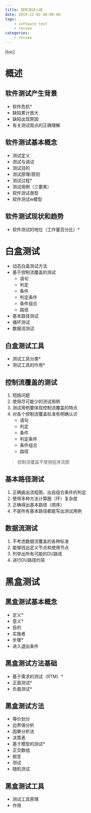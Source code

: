 ```yaml
---
title: 软件测试小结
date: 2019-12-02 00:00:00
tags:
    - software test
    - review
categories:
    - review
---
```

[toc]
# 概述
## 软件测试产生背景
  * 软件危机*
  * 缺陷累计放大
  * 缺陷出现原因
  * 有关测试观点的正确理解
## 软件测试基本概念
  * 测试定义
  * 测试与调试
  * 测试目的
  * 测试原理/原则
  * 测试过程*
  * 测试用例（三要素）
  * 软件测试类型
  * 软件测试w模型
## 软件测试现状和趋势
  * 软件测试的地位（工作量百分比）*
# 白盒测试
  * 动态白盒测试方法
  * 基于控制流覆盖的测试
    * 语句
    * 判定
    * 条件
    * 判定条件
    * 条件组合
    * 路径
  * 基本路径测试
  * 循环测试
  * 数据流测试
## 白盒测试工具
  * 测试工具分类*
  * 测试工具的作用*
## 控制流覆盖的测试
  1. 短路问题
  2. 使用尽可能少的测试用例
  3. 测试用例要体现控制流覆盖的特点
  4. 对各个控制流覆盖标准有明确认识
       * 语句
       * 判定
       * 条件
       * 判定条件
       * 条件组合
       * 路径
  > 控制流覆盖不使用程序流图
## 基本路径测试
 1. 正确画出流程图，出自组合条件的判定
 2. 使用多种方法计算圈（环）复杂度
 3. 正确得出基本路径（顺序）
 4. 不是所有基本路径都能写出测试用例
## 数据流测试
 1. 不考虑数据流覆盖的各种标准
 2. 能够找出定义节点和使用节点
 3. 列举出所有可能的DU路径
 4. 进行DU路径约简
# 黑盒测试
  ## 黑盒测试基本概念
  * 定义*
  * 意义*
  * 目的
  * 实施者
  * 步骤*
  * 进入退出条件
  ## 黑盒测试方法基础
  * 基于需求的测试（RTM）*
  * 正面测试*
  * 负面测试*
  ## 黑盒测试方法
  * 等价划分
  * 边界值分析
  * 因果分析法
  * 决策表
  * 基于模型的测试*
  * 正交数组
  * 蜕变
  * 测试
  * 随机测试
  ## 黑盒测试工具
  * 测试工具原理
  * 作用